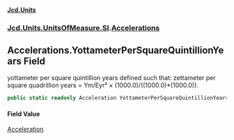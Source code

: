 #### [Jcd.Units](index.md 'index')

### [Jcd.Units.UnitsOfMeasure.SI](Jcd.Units.UnitsOfMeasure.SI.md 'Jcd.Units.UnitsOfMeasure.SI').[Accelerations](Accelerations.md 'Jcd.Units.UnitsOfMeasure.SI.Accelerations')

## Accelerations.YottameterPerSquareQuintillionYears Field

yottameter per square quintillion years defined such that: zettameter per square quadrillion years = Ym/Eyr² ×
(1000.0)/((1000.0)*(1000.0)).

```csharp
public static readonly Acceleration YottameterPerSquareQuintillionYears;
```

#### Field Value

[Acceleration](Acceleration.md 'Jcd.Units.UnitTypes.Acceleration')